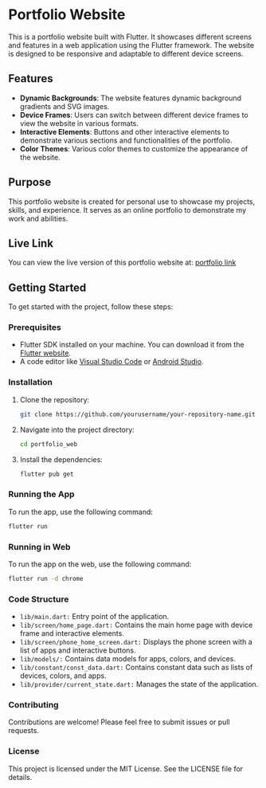 # Portfolio Website

This is a portfolio website built with Flutter. It showcases different screens and features in a web application using the Flutter framework. The website is designed to be responsive and adaptable to different device screens.

## Features

- **Dynamic Backgrounds**: The website features dynamic background gradients and SVG images.
- **Device Frames**: Users can switch between different device frames to view the website in various formats.
- **Interactive Elements**: Buttons and other interactive elements to demonstrate various sections and functionalities of the portfolio.
- **Color Themes**: Various color themes to customize the appearance of the website.

## Purpose

This portfolio website is created for personal use to showcase my projects, skills, and experience. It serves as an online portfolio to demonstrate my work and abilities.

## Live Link

You can view the live version of this portfolio website at: [portfolio link](https://66da0d37d9eea4846089f6fc--rococo-faloodeh-c80030.netlify.app/)

## Getting Started

To get started with the project, follow these steps:

### Prerequisites

- Flutter SDK installed on your machine. You can download it from the [Flutter website](https://flutter.dev/docs/get-started/install).
- A code editor like [Visual Studio Code](https://code.visualstudio.com/) or [Android Studio](https://developer.android.com/studio).

### Installation

1. Clone the repository:
    ```bash
    git clone https://github.com/yourusername/your-repository-name.git
    ```
2. Navigate into the project directory:
    ```bash
    cd portfolio_web
    ```
3. Install the dependencies:
    ```bash
    flutter pub get
    ```

### Running the App

To run the app, use the following command:
```bash
flutter run
```
### Running in Web

To run the app on the web, use the following command:

```bash
flutter run -d chrome
```

### Code Structure
 - `lib/main.dart:` Entry point of the application.
 - `lib/screen/home_page.dart:` Contains the main home page with device frame and interactive elements.
 - `lib/screen/phone_home_screen.dart:` Displays the phone screen with a list of apps and interactive buttons.
 - `lib/models/:` Contains data models for apps, colors, and devices.
 - `lib/constant/const_data.dart:` Contains constant data such as lists of devices, colors, and apps.
 - `lib/provider/current_state.dart:` Manages the state of the application.

### Contributing
Contributions are welcome! Please feel free to submit issues or pull requests.

### License
This project is licensed under the MIT License. See the LICENSE file for details.